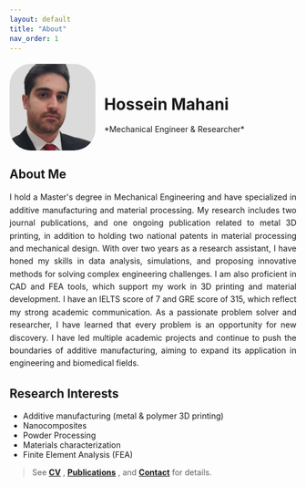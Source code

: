 ```yaml
---
layout: default
title: "About"
nav_order: 1
---
```


<!-- Dynamic Inspirational Quote Section -->
<div id="quote-section" style="font-style: italic; color: #555; margin: 20px 0; font-size: 1.2rem;">
  <!-- This will be replaced by JavaScript -->
</div>

<!-- JavaScript to display a random quote -->
<script>
  const quotes = [
    "Success is not final, failure is not fatal: It is the courage to continue that counts. – Winston Churchill",
    "The only way to do great work is to love what you do. – Steve Jobs",
    "It does not matter how slowly you go as long as you do not stop. – Confucius",
    "You have to learn the rules of the game. And then you have to play better than anyone else. – Albert Einstein",
    "The future belongs to those who believe in the beauty of their dreams. – Eleanor Roosevelt",
    "Do not wait to strike till the iron is hot, but make it hot by striking. – William Butler Yeats",
    "The difference between a successful person and others is not a lack of strength, not a lack of knowledge, but rather a lack in will. – Vince Lombardi",
    "If you are not willing to risk the usual, you will have to settle for the ordinary. – Jim Rohn"
  ];

  // Function to display a random quote
  function getRandomQuote() {
    const randomIndex = Math.floor(Math.random() * quotes.length);
    document.getElementById("quote-section").innerText = quotes[randomIndex];
  }

  // Call the function when the page loads
  window.onload = getRandomQuote;
</script>


<div class="headshot-container" style="display: flex; align-items: center; flex-wrap: wrap;">
  <img 
    src="/assets/img/headshot.jpg" 
    alt="Hossein Mahani" 
    style="width: 4cm; height: 4cm; border-radius: 25%; object-fit: cover; margin-right: 15px;">
  <div class="name-container">
    <h1 id="hossein-name">Hossein Mahani</h1>
    <p>*Mechanical Engineer & Researcher*</p>
  </div>
</div>

<h2 id="about-me">About Me</h2>
<p style="text-align: justify; text-justify: inter-word; line-height: 1.6;">
  I hold a Master's degree in Mechanical Engineering and have specialized in additive manufacturing and material processing. My research includes two journal publications, and one ongoing publication related to metal 3D printing, in addition to holding two national patents in material processing and mechanical design. With over two years as a research assistant, I have honed my skills in data analysis, simulations, and proposing innovative methods for solving complex engineering challenges. I am also proficient in CAD and FEA tools, which support my work in 3D printing and material development. I have an IELTS score of 7 and GRE score of 315, which reflect my strong academic communication. As a passionate problem solver and researcher, I have learned that every problem is an opportunity for new discovery. I have led multiple academic projects and continue to push the boundaries of additive manufacturing, aiming to expand its application in engineering and biomedical fields.
</p>


## Research Interests
- Additive manufacturing (metal & polymer 3D printing)  
- Nanocomposites  
- Powder Processing  
- Materials characterization  
- Finite Element Analysis (FEA)
  
   


> See  **[CV](/cv)** , **[Publications](/publications)** , and **[Contact](/contact)** for details.
